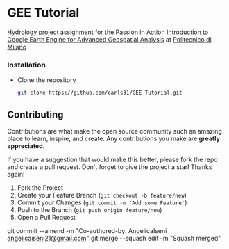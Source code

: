 # GEE Tutorial
Hydrology project assignment for the Passion in Action [Introduction to Google Earth Engine for Advanced Geospatial Analysis](https://www.polimi.it/corsi/didattica-innovativa/dettaglio-corso/introduction-to-google-earth-engine-for-advanced-geospatial-analysis) at [Politecnico di Milano](https://www.polimi.it/)
### Installation

* Clone the repository
  ```sh
  git clone https://github.com/carls31/GEE-Tutorial.git
  ```
## Contributing

Contributions are what make the open source community such an amazing place to learn, inspire, and create. Any contributions you make are **greatly appreciated**.

If you have a suggestion that would make this better, please fork the repo and create a pull request. 
Don't forget to give the project a star! Thanks again!

1. Fork the Project
2. Create your Feature Branch (`git checkout -b feature/new`)
3. Commit your Changes (`git commit -m 'Add some Feature'`)
4. Push to the Branch (`git push origin feature/new`)
5. Open a Pull Request


  git commit --amend -m "Co-authored-by: AngelicaIseni angelicaiseni21@gmail.com"
  git merge --squash edit -m "Squash merged"

